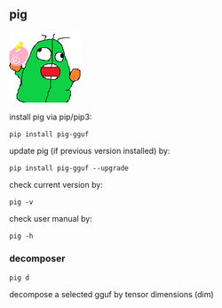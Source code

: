 ## pig
[<img src="https://raw.githubusercontent.com/gguf-org/pig/master/pig.gif" width="128" height="128">](https://github.com/gguf-org/pig)

install pig via pip/pip3:
```
pip install pig-gguf
```

update pig (if previous version installed) by:
```
pip install pig-gguf --upgrade
```

check current version by:
```
pig -v
```

check user manual by:
```
pig -h
```

### decomposer
```
pig d
```
decompose a selected gguf by tensor dimensions (dim)